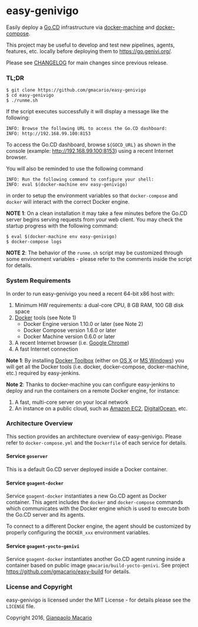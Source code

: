 # easy-genivigo

Easily deploy a [Go.CD](https://www.go.cd/) infrastructure via [docker-machine](https://www.docker.com/docker-machine) and [docker-compose](https://www.docker.com/docker-compose).

This project may be useful to develop and test new pipelines, agents, features, etc. locally before deploying them to <https://go.genivi.org/>.

Please see [CHANGELOG](CHANGELOG.md) for main changes since previous release.

### TL;DR

```
$ git clone https://github.com/gmacario/easy-genivigo
$ cd easy-genivigo
$ ./runme.sh
```

If the script executes successfully it will display a message like the following:

```
INFO: Browse the following URL to access the Go.CD dashboard:
INFO: http://192.168.99.100:8153
```

To access the Go.CD dashboard, browse `${GOCD_URL}` as shown in the console (example: http://192.168.99.100:8153) using a recent Internet browser.

You will also be reminded to use the following command

```
INFO: Run the following command to configure your shell:
INFO: eval $(docker-machine env easy-genivigo)
```

in order to setup the environment variables so that `docker-compose` and `docker` will interact with the correct Docker engine.

**NOTE 1**: On a clean installation it may take a few minutes before the Go.CD server begins serving requests from your web client. You may check the startup progress with the following command:

```
$ eval $(docker-machine env easy-genivigo)
$ docker-compose logs
```

**NOTE 2**: The behavior of the `runme.sh` script may be customized through some environment variables - please refer to the comments inside the script for details.

### System Requirements

In order to run easy-genivigo you need a recent 64-bit x86 host with:

1. Minimum HW requirements: a dual-core CPU, 8 GB RAM, 100 GB disk space
2. [Docker](https://www.docker.com/) tools (see Note 1)
   * Docker Engine version 1.10.0 or later (see Note 2)
   * Docker Compose version 1.6.0 or later
   * Docker Machine version 0.6.0 or later
5. A recent Internet browser (i.e. [Google Chrome](https://www.google.com/chrome/))
6. A fast Internet connection

**Note 1**: By installing [Docker Toolbox](https://www.docker.com/products/docker-toolbox) (either on [OS X](http://www.apple.com/osx/) or [MS Windows](http://www.microsoft.com/en-us/windows)) you will get all the Docker tools (i.e. docker, docker-compose, docker-machine, etc.) required by easy-jenkins.

**Note 2**: Thanks to docker-machine you can configure easy-jenkins to deploy and run the containers on a remote Docker engine, for instance:

1. A fast, multi-core server on your local network
2. An instance on a public cloud, such as [Amazon EC2](https://aws.amazon.com/it/ec2/), [DigitalOcean](https://www.digitalocean.com/), etc.

### Architecture Overview

This section provides an architecture overview of easy-genivigo.
Please refer to `docker-compose.yml` and the `Dockerfile` of each service for details.

#### Service `goserver`

This is a default Go.CD server deployed inside a Docker container.

#### Service `goagent-docker`

Service `goagent-docker` instantiates a new Go.CD agent as Docker container.
This agent includes the `docker` and `docker-compose` commands which communicates with the Docker engine which is used to execute both the Go.CD server and its agents.

To connect to a different Docker engine, the agent should be customized by properly configuring the `DOCKER_xxx` environment variables.

#### Service `goagent-yocto-genivi`

Service `goagent-docker` instantiates another Go.CD agent running inside a container based on public image `gmacario/build-yocto-genivi`. See project https://github.com/gmacario/easy-build for details.

### License and Copyright

easy-genivigo is licensed under the MIT License - for details please see the `LICENSE` file.

Copyright 2016, [Gianpaolo Macario](http://gmacario.github.io/)
